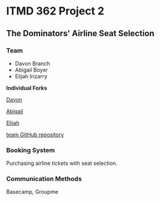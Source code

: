 # ITMD 362 Project 2
## The Dominators' Airline Seat Selection

### Team

- Davon Branch
- Abigail Boyer
- Elijah Irizarry

**Individual Forks**

[Davon](https://github.com/davonab/362Project2)

[Abigail](https://github.com/abigailboyer/362Project2)

[Elijah](https://github.com/Eirizarr/362Project2)


[team GitHub repository](https://github.com/WebDev362/)

### Booking System

Purchasing airline tickets with seat selection.

### Communication Methods

Basecamp, Groupme
